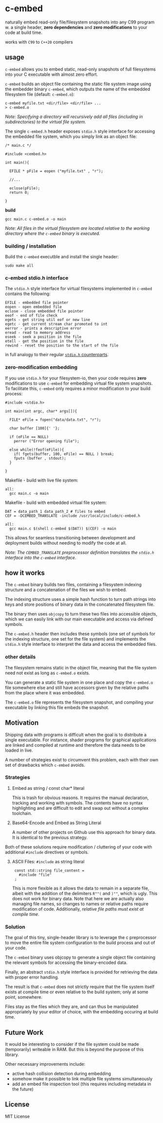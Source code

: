 # c-embed

naturally embed read-only file/filesystem snapshots into any C99 program w. a single header, **zero dependencies** and **zero modifications** to your code at build time.

works with `C99` to `C++20` compilers

## usage

`c-embed` allows you to embed static, read-only snapshots of full filesystems into your C executable with almost zero effort.

`c-embed` builds an object file containing the static file system image using the embedder binary `c-embed`, which outputs the name of the embedded filesystem file (default: `c-embed.o`):

    c-embed myfile.txt <dir/file> <dir/file> ...
    > c-embed.o

*Note: Specifying a directory will recursively add all files (including in subdirectories) to the virtual file system.*

The single `c-embed.h` header exposes `stdio.h` style interface for accessing the embedded file system, which you simply link as an object file:

    /* main.c */

    #include <cembed.h>

    int main(){

      EFILE * pFile = eopen ("myfile.txt" , "r");

      //...

      eclose(pFile);
      return 0;

    }

**build**

    gcc main.c c-embed.o -o main

*Note: All files in the virtual filesystem are located relative to the working directory where the `c-embed` binary is executed.*

### building / installation

Build the `c-embed` executble and install the single header:

    sudo make all

### c-embed stdio.h interface

The `stdio.h` style interface for virtual filesystems implemented in `c-embed` contains the following:

    EFILE - embedded file pointer
    eopen - open embedded file
    eclose - close embedded file pointer
    eeof - end of file check
    egets - get string util eof or new line
    egetc - get current stream char promoted to int
    eerror - prints a descriptive error
    eread - read to memory address
    eseek - seek a position in the file
    etell - get the position in the file
    rewind - reset the position to the start of the file

in full analogy to their regular [`stdio.h` counterparts](https://cplusplus.com/reference/cstdio/).

### zero-modification embedding

If you use `stdio.h` for your filesystem-io, then your code requires **zero** modifications to use `c-embed` for embedding virtual file system snapshots. To facilitate this, `c-embed` only requires a minor modification to your build process:

    #include <stdio.h>

    int main(int argc, char* args[]){

      FILE* eFile = fopen("data/data.txt", "r");

      char buffer [100]{' '};

      if (eFile == NULL)
        perror ("Error opening file");

      else while(!feof(eFile)){
        if( fgets(buffer, 100, eFile) == NULL ) break;
        fputs (buffer , stdout);
      }

    }

Makefile - build with live file system:

    all:
      gcc main.c -o main

Makefile - build with  embedded virtual file system:

    DAT = data_path_1 data_path_2 # files to embed
    CEF = -DCEMBED_TRANSLATE -include /usr/local/include/c-embed.h

    all:
      gcc main.c $(shell c-embed $(DAT)) $(CEF) -o main

This allows for seamless transitioning between development and deployment builds without needing to modify the code at all.

*Note: The `CEMBED_TRANSLATE` preprocessor definition translates the `stdio.h` interface into the `c-embed` interface.*

## how it works

The `c-embed` binary builds two files, containing a filesystem indexing structure and a concatenation of the files we wish to embed.

The indexing structure uses a simple hash function to turn path strings into keys and store positions of binary data in the concatenated filesystem file.

The binary then uses `objcopy` to turn these two files into accessible objects, which we can easily link with our main executable and access via defined symbols.

The `c-embed.h` header then includes these symbols (one set of symbols for the indexing structure, one set for the file system) and implements the `stdio.h` style interface to interpret the data and access the embedded files.

### other details

The filesystem remains static in the object file, meaning that the file system need not exist as long as `c-embed.o` exists.

You can generate a static file system in one place and copy the `c-embed.o` file somewhere else and still have accessors given by the relative paths from the place where it was embedded.

The `c-embed.o` file represents the filesystem snapshot, and compiling your executable by linking this file embeds the snapshot.

## Motivation

Shipping data with programs is difficult when the goal is to distribute a single executable. For instance, shader programs for graphical applications are linked and compiled at runtime and therefore the data needs to be loaded in live.

A number of strategies exist to circumvent this problem, each with their own set of drawbacks which `c-embed` avoids.

### Strategies

1. Embed as string / const char* literal

    This is trash for obvious reasons. It requires the manual declaration, tracking and working with symbols. The contents have no syntax highlighting and are difficult to edit and swap out without a complex toolchain.

2. Base64-Encode and Embed as String Literal

    A number of other projects on Github use this approach for binary data. It is identical to the previous strategy.

Both of these solutions require modification / cluttering of your code with additional `#include` directives or symbols.

3. ASCII Files: `#include` as string literal

        const std::string file_content =
          #include "file"
        ;

    This is more flexible as it allows the data to remain in a separate file, albeit with the addition of the delimiters `R""(` and `)""`, which is ugly. This does not work for binary data. Note that here we are actually also managing file names, so changes to names or relative paths require modification of code. Additionally, *relative file paths must exist at compile time*.

### Solution

The goal of this tiny, single-header library is to leverage the c preprocessor to move the entire file system configuration to the build process and out of your code.

The `c-embed` binary uses objcopy to generate a single object file containing the relevant symbols for accessing the binary-encoded data.

Finally, an abstract `stdio.h` style interface is provided for retrieving the data with proper error handling.

The result is that `c-embed` does not strictly require that the file system itself exists at compile time or even relative to the build system; only at some point, somewhere.

Files stay as the files which they are, and can thus be manipulated appropriately by your editor of choice, with the embedding occuring at build time.

## Future Work

It would be interesting to consider if the file system could be made (temporarily) writeable in RAM. But this is beyond the purpose of this library.

Other necessary improvements include:
- active hash collision detection during embedding
- somehow make it possible to link multiple file systems simultaneously
- add an embed file inspection tool (this requires including metadata in the future)

## License

MIT License
